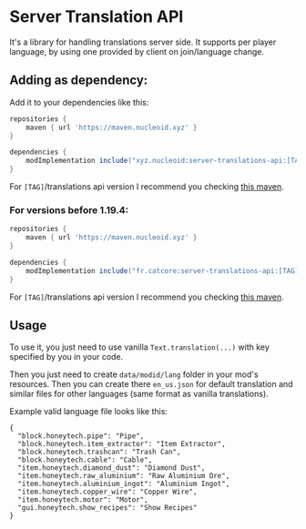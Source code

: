 # Server Translation API
It's a library for handling translations server side. It supports
per player language, by using one provided by client on join/language change.

## Adding as dependency:
Add it to your dependencies like this:

```groovy
repositories {
	maven { url 'https://maven.nucleoid.xyz' }
}

dependencies {
	modImplementation include("xyz.nucleoid:server-translations-api:[TAG]")
}
```

For `[TAG]`/translations api version I recommend you checking [this maven](https://maven.nucleoid.xyz/xyz/nucleoid/server-translations-api/).

### For versions before 1.19.4:
```groovy
repositories {
	maven { url 'https://maven.nucleoid.xyz' }
}

dependencies {
	modImplementation include("fr.catcore:server-translations-api:[TAG]")
}
```

For `[TAG]`/translations api version I recommend you checking [this maven](https://maven.nucleoid.xyz/fr/catcore/server-translations-api/).

## Usage
To use it, you just need to use vanilla `Text.translation(...)` with key specified by you in your code. 

Then you just need to create `data/modid/lang` folder in your mod's resources.
Then you can create there `en_us.json` for default translation and similar files for other languages (same format as vanilla translations).

Example valid language file looks like this:
```
{
  "block.honeytech.pipe": "Pipe",
  "block.honeytech.item_extractor": "Item Extractor",
  "block.honeytech.trashcan": "Trash Can",
  "block.honeytech.cable": "Cable",
  "item.honeytech.diamond_dust": "Diamond Dust",
  "item.honeytech.raw_aluminium": "Raw Aluminium Ore",
  "item.honeytech.aluminium_ingot": "Aluminium Ingot",
  "item.honeytech.copper_wire": "Copper Wire",
  "item.honeytech.motor": "Motor",
  "gui.honeytech.show_recipes": "Show Recipes"
}
```
